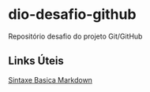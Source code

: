 # dio-desafio-github
Repositório desafio do projeto Git/GitHub

## Links Úteis

[Sintaxe Basica Markdown](https://markdown.net.br/sintaxe-basica/)

